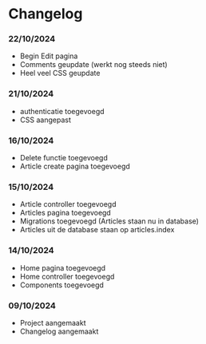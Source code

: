 # Changelog

### 22/10/2024
* Begin Edit pagina
* Comments geupdate (werkt nog steeds niet)
* Heel veel CSS geupdate

### 21/10/2024
* authenticatie toegevoegd
* CSS aangepast

### 16/10/2024
* Delete functie toegevoegd
* Article create pagina toegevoegd

### 15/10/2024
* Article controller toegevoegd
* Articles pagina toegevoegd
* Migrations toegevoegd (Articles staan nu in database)
* Articles uit de database staan op articles.index

### 14/10/2024
* Home pagina toegevoegd
* Home controller toegevoegd
* Components toegevoegd

### 09/10/2024
* Project aangemaakt
* Changelog aangemaakt
